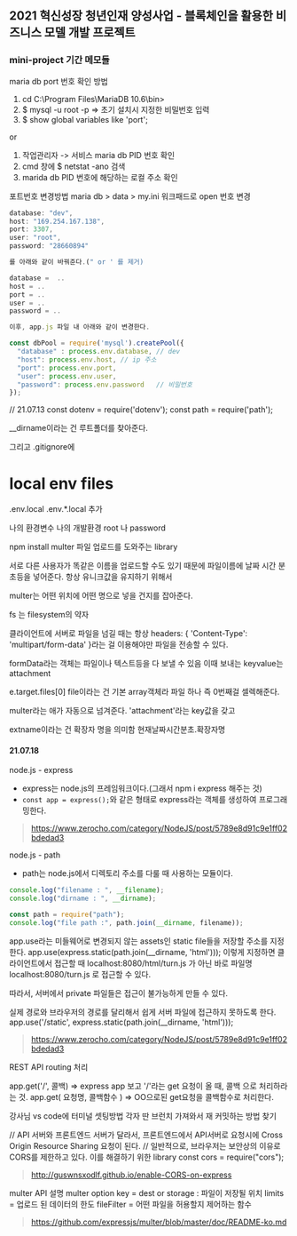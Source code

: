 ## 2021 혁신성장 청년인재 양성사업 - 블록체인을 활용한 비즈니스 모델 개발 프로젝트

### mini-project 기간 메모들

maria db port 번호 확인 방법

1. cd C:\Program Files\MariaDB 10.6\bin>
2. $ mysql -u root -p => 초기 설치시 지정한 비밀번호 입력
3. $ show global variables like 'port';

or

1. 작업관리자 -> 서비스 maria db PID 번호 확인
2. cmd 창에 $ netstat -ano 검색
3. marida db PID 번호에 해당하는 로컬 주소 확인

포트번호 변경방법
maria db > data > my.ini 워크패드로 open
번호 변경

```javascript
database: "dev",
host: "169.254.167.138",
port: 3307,
user: "root",
password: "28660894"

를 아래와 같이 바꿔준다.(" or ' 를 제거)

database =  ..
host = ..
port = ..
user = ..
password = ..

이후, app.js 파일 내 아래와 같이 변경한다.

const dbPool = require('mysql').createPool({
  "database" : process.env.database, // dev
  "host": process.env.host, // ip 주소
  "port": process.env.port,
  "user": process.env.user,
  "password": process.env.password   // 비밀번호
});
```

// 21.07.13
const dotenv = require('dotenv');
const path = require('path');

\_\_dirname이라는 건 루트폴더를 찾아준다.

그리고
.gitignore에

# local env files

.env.local
.env.\*.local 추가

나의 환경변수 나의 개발환경
root 나 password

npm install multer
파일 업로드를 도와주는 library

서로 다른 사용자가 똑같은 이름을 업로드할 수도 있기 때문에
파일이름에 날짜 시간 분초등을 넣어준다.
항상 유니크값을 유지하기 위해서

multer는 어떤 위치에 어떤 명으로 넣을 건지를 잡아준다.

fs 는 filesystem의 약자

클라이언트에 서버로 파일을 넘길 때는 항상
headers: { 'Content-Type': 'multipart/form-data' }라는 걸 이용해야만 파일을 전송할 수 있다.

formData라는 객체는 파일이나 텍스트등을 다 보낼 수 있음
이때 보내는 keyvalue는 attachment

e.target.files[0] file이라는 건 기본 array객체라
파일 하나 즉 0번째걸 셀렉해준다.

multer라는 애가 자동으로 넘겨준다.
'attachment'라는 key값을 갖고

extname이라는 건 확장자 명을 의미함
현재날짜시간분초.확장자명

#### 21.07.18

node.js - express

-   express는 node.js의 프레임워크이다.(그래서 npm i express 해주는 것)
-   `const app = express();`와 같은 형태로 express라는 객체를 생성하여 프로그래밍한다.

> https://www.zerocho.com/category/NodeJS/post/5789e8d91c9e1ff02bdedad3

node.js - path

-   path는 node.js에서 디렉토리 주소를 다룰 때 사용하는 모듈이다.

```javascript
console.log("filename : ", __filename);
console.log("dirname : ", __dirname);

const path = require("path");
console.log("file path :", path.join(__dirname, filename));
```

app.use라는 미들웨어로 변경되지 않는 assets인 static file들을 저장할 주소를 지정한다.
app.use(express.static(path.join(\_\_dirname, 'html')));
이렇게 지정하면 클라이언트에서 접근할 때 localhost:8080/html/turn.js 가 아닌 바로 파일명
localhost:8080/turn.js 로 접근할 수 있다.

따라서, 서버에서 private 파일들은 접근이 불가능하게 만들 수 있다.

실제 경로와 브라우저의 경로를 달리해서 쉽게 서버 파일에 접근하지 못하도록 한다.
app.use('/static', express.static(path.join(\_\_dirname, 'html')));

> https://www.zerocho.com/category/NodeJS/post/5789e8d91c9e1ff02bdedad3

REST API routing 처리

app.get('/', 콜백) => express app 보고 '/'라는 get 요청이 올 때, 콜백 으로 처리하라는 것.
app.get( 요청명, 콜백함수 ) => OO으로된 get요청을 콜백함수로 처리한다.

강사님 vs code에 터미널 셋팅방법
각자 딴 브런치 가져와서 재 커밋하는 방법 찾기

// API 서버와 프론트엔드 서버가 달라서, 프론트엔드에서 API서버로 요청시에 Cross Origin Resource Sharing 요청이 된다.
// 일반적으로, 브라우저는 보안상의 이유로 CORS를 제한하고 있다. 이를 해결하기 위한 library
const cors = require("cors");

> http://guswnsxodlf.github.io/enable-CORS-on-express

multer API 설명
multer option
key = dest or storage : 파일이 저장될 위치
limits = 업로드 된 데이터의 한도
fileFilter = 어떤 파일을 허용할지 제어하는 함수

> https://github.com/expressjs/multer/blob/master/doc/README-ko.md
